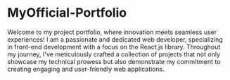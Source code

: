 # MyOfficial-Portfolio
 Welcome to my project portfolio, where innovation meets seamless user experiences! I am a passionate and dedicated web developer, specializing in front-end development with a focus on the React.js library. Throughout my journey, I've meticulously crafted a collection of projects that not only showcase my technical prowess but also demonstrate my commitment to creating engaging and user-friendly web applications.
